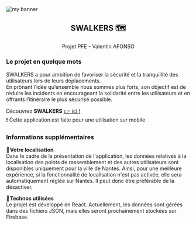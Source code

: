 <img src="https://github.com/valentin-afonso/swalkers/assets/74588309/f364af80-6d2a-4b00-9076-e69fc2ceaa6c.jpg" alt="my banner" >

## <p align="center">SWALKERS 🗺️</p>
<p align="center">Projet PFE - Valentin AFONSO</p>

### Le projet en quelque mots
SWALKERS a pour ambition de favoriser la sécurité et la tranquillité des utilisateurs lors de leurs déplacements.  
En prônant l’idée qu’ensemble nous sommes plus forts, son objectif est de réduire les incidents en encourageant la solidarité entre les utilisateurs et en offrants l’itinéraire le plus sécurisé possible.

Découvrez __SWALKERS__ [👉  ici !](https://swalkers.netlify.app/)  
❗ Cette application est faite pour une utilisation sur mobile

### Informations supplémentaires
📌 __Votre localisation__  
Dans le cadre de la présentation de l'application, les données relatives à la localisation des points de rassemblement et des autres utilisateurs sont disponibles uniquement pour la ville de Nantes. Ainsi, pour une meilleure expérience, si la fonctionnalité de localisation n'est pas activée, elle sera automatiquement réglée sur Nantes. Il peut donc être préférable de la désactiver.

🚀 __Technos utilisées__  
Le projet est développé en React. Actuellement, les données sont gérées dans des fichiers JSON, mais elles seront prochainement stockées sur Firebase.


